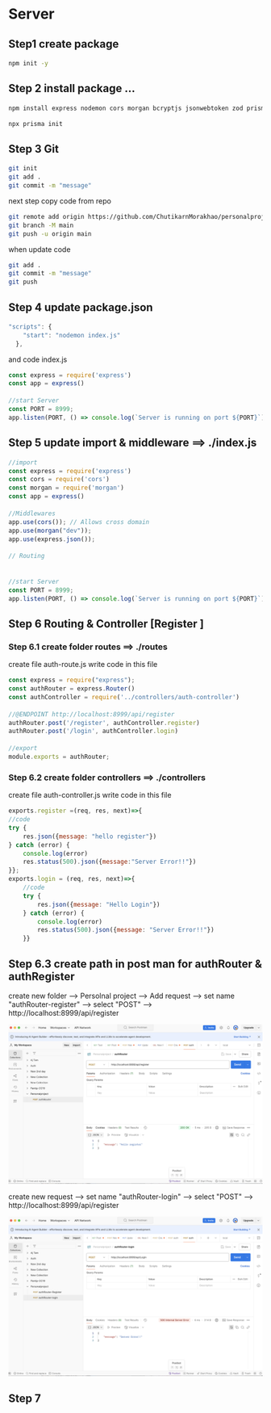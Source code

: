 # Server 

## Step1 create package 

```bash
npm init -y

```

## Step 2 install package ...

```bash
npm install express nodemon cors morgan bcryptjs jsonwebtoken zod prisma

```
```bash
npx prisma init
```

## Step 3 Git 
```bash
git init
git add . 
git commit -m "message"
```
next step 
copy code from repo 

``` bash
git remote add origin https://github.com/ChutikarnMorakhao/personalproject-api.git
git branch -M main
git push -u origin main 
``` 

when update code
```bash
git add .
git commit -m "message"
git push
``` 

## Step 4 update package.json 

```js
"scripts": {
    "start": "nodemon index.js"
  },
``` 

and code index.js

```js
const express = require('express')
const app = express()

//start Server
const PORT = 8999; 
app.listen(PORT, () => console.log(`Server is running on port ${PORT}`));

```

## Step 5 update import & middleware  ==> ./index.js
```js 
//import 
const express = require('express')
const cors = require('cors')
const morgan = require('morgan')
const app = express()

//Middlewares
app.use(cors()); // Allows cross domain 
app.use(morgan("dev")); 
app.use(express.json()); 

// Routing 


//start Server
const PORT = 8999; 
app.listen(PORT, () => console.log(`Server is running on port ${PORT}`));

```

## Step 6 Routing & Controller [Register ]

### Step 6.1 create folder routes ==> ./routes 
create file auth-route.js 
write code in this file 

```js
const express = require("express"); 
const authRouter = express.Router()
const authController = require('../controllers/auth-controller')

//@ENDPOINT http://localhost:8999/api/register 
authRouter.post('/register', authController.register)
authRouter.post('/login', authController.login)

//export 
module.exports = authRouter;
```
### Step 6.2 create folder controllers  ==> ./controllers 
create file auth-controller.js 
write code in this file 

```js
exports.register =(req, res, next)=>{
//code
try { 
    res.json({message: "hello register"}) 
} catch (error) {
    console.log(error)
    res.status(500).json({message:"Server Error!!"})
}};
exports.login = (req, res, next)=>{
    //code
    try {
        res.json({message: "Hello Login"})
    } catch (error) {
        console.log(error)
        res.status(500).json({message: "Server Error!!"})
    }}
```
## Step 6.3 create path in post man  for authRouter & authRegister
create new folder --> Persolnal project --> Add request --> set name "authRouter-register" --> select "POST" --> http://localhost:8999/api/register 

![alt text](./postman.png)

create new request --> set name "authRouter-login" --> select "POST" --> http://localhost:8999/api/register 

![alt text](./postman2.png)

## Step 7 










